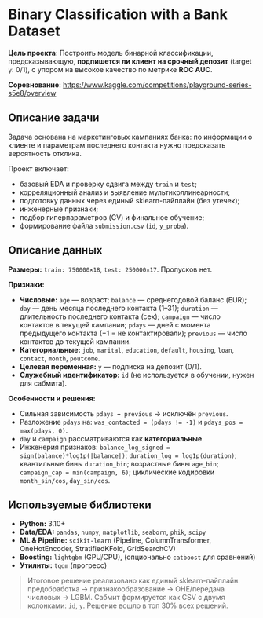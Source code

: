 # Binary Classification with a Bank Dataset

**Цель проекта**: Построить модель бинарной классификации, предсказывающую, **подпишется ли клиент на срочный депозит** (target `y`: 0/1), с упором на высокое качество по метрике **ROC AUC**.

**Соревнование**: https://www.kaggle.com/competitions/playground-series-s5e8/overview

## Описание задачи
Задача основана на маркетинговых кампаниях банка: по информации о клиенте и параметрам последнего контакта нужно предсказать вероятность отклика.

Проект включает:
* базовый EDA и проверку сдвига между `train` и `test`;
* корреляционный анализ и выявление мультиколлинеарности;
* подготовку данных через единый sklearn-пайплайн (без утечек);
* инженерные признаки;
* подбор гиперпараметров (CV) и финальное обучение;
* формирование файла `submission.csv` (`id`, `y_proba`).

## Описание данных
**Размеры:** `train: 750000×18`, `test: 250000×17`. Пропусков нет.

**Признаки:**

* **Числовые:**
  `age` — возраст;
  `balance` — среднегодовой баланс (EUR);
  `day` — день месяца последнего контакта (1–31);
  `duration` — длительность последнего контакта (сек);
  `campaign` — число контактов в текущей кампании;
  `pdays` — дней с момента предыдущего контакта (−1 = не контактировали);
  `previous` — число контактов до текущей кампании.
* **Категориальные:**
  `job`, `marital`, `education`, `default`, `housing`, `loan`, `contact`, `month`, `poutcome`.
* **Целевая переменная:** `y` — подписка на депозит (0/1).
* **Служебный идентификатор:** `id` (не используется в обучении, нужен для сабмита).

**Особенности и решения:**

* Сильная зависимость `pdays ↔ previous` → исключён `previous`.
* Разложение `pdays` на:
  `was_contacted = (pdays != -1)` и `pdays_pos = max(pdays, 0)`.
* `day` и `campaign` рассматриваются как **категориальные**.
* Инженерия признаков:
  `balance_log_signed = sign(balance)*log1p(|balance|)`;
  `duration_log = log1p(duration)`;
  квантильные бины `duration_bin`;
  возрастные бины `age_bin`;
  `campaign_cap = min(campaign, 6)`;
  циклические кодировки `month_sin/cos`, `day_sin/cos`.

## Используемые библиотеки

* **Python:** 3.10+
* **Data/EDA:** `pandas`, `numpy`, `matplotlib`, `seaborn`, `phik`, `scipy`
* **ML & Pipeline:** `scikit-learn` (Pipeline, ColumnTransformer, OneHotEncoder, StratifiedKFold, GridSearchCV)
* **Boosting:** `lightgbm` (GPU/CPU), (опционально `catboost` для сравнений)
* **Утилиты:** `tqdm` (прогресс)

> Итоговое решение реализовано как единый sklearn-пайплайн: предобработка → признакообразование → OHE/передача числовых → LGBM. Сабмит формируется как CSV с двумя колонками: `id`, `y`. Решение вошло в топ 30% всех решений.
